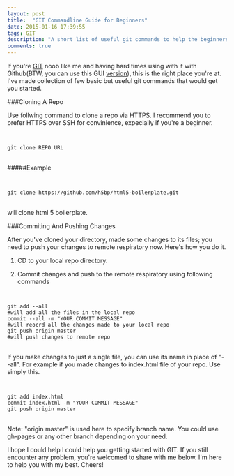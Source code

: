 ```yaml
---
layout: post
title:  "GIT Commandline Guide for Beginners"
date: 2015-01-16 17:39:55
tags: GIT
description: "A short list of useful git commands to help the beginners get started with GIT and Github."
comments: true
---
```

If you're [GIT](http://git-scm.com/) noob like me and having hard times using with it with Github(BTW, you can use this GUI [version](http://windows.github.com)), this is the right place you're at. I've made collection of few basic but useful git commands that would get you started.


###Cloning A Repo

Use follwing command to clone a repo via HTTPS. I recommend you to prefer HTTPS over SSH for convinience, expecially if you're a beginner.

<pre>
<code class="language-git">

git clone REPO URL
</code>
</pre>

#####Example

<pre>
<code class="language-git">

git clone https://github.com/h5bp/html5-boilerplate.git
</code>
</pre>

will clone html 5 boilerplate.

###Commiting And Pushing Changes

After you've cloned your directory, made some changes to its files; you need to push your changes to remote respiratory now.
Here's how you do it.

1. CD to your local repo directory.

2. Commit changes and push to the remote respiratory using following commands

<pre>
<code class="language-git">

git add --all
#will add all the files in the local repo
commit --all -m "YOUR COMMIT MESSAGE"
#will reocrd all the changes made to your local repo
git push origin master
#will push changes to remote repo
</code>
</pre>

If you make changes to just a single file, you can use its name in place of "--all". For example if you made changes to index.html file of your repo. Use simply this.

<pre>
<code class="language-git">

git add index.html
commit index.html -m "YOUR COMMIT MESSAGE"
git push origin master
</code>
</pre>

Note: "origin master" is used here to specify branch name. You could use gh-pages or any other branch depending on your need.

I hope I could help I could help you getting started with GIT. If you still encounter any problem, you're welcomed to share with me below. I'm here to help you with my best. Cheers!


